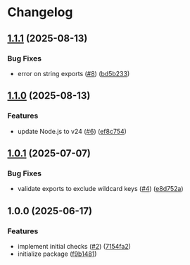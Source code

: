 # Changelog

## [1.1.1](https://github.com/zakodium/test-package-action/compare/v1.1.0...v1.1.1) (2025-08-13)


### Bug Fixes

* error on string exports ([#8](https://github.com/zakodium/test-package-action/issues/8)) ([bd5b233](https://github.com/zakodium/test-package-action/commit/bd5b233b46f8e1a96f67e7e56b293af1d2d7a7c1))

## [1.1.0](https://github.com/zakodium/test-package-action/compare/v1.0.1...v1.1.0) (2025-08-13)


### Features

* update Node.js to v24 ([#6](https://github.com/zakodium/test-package-action/issues/6)) ([ef8c754](https://github.com/zakodium/test-package-action/commit/ef8c75473e35c6e8c0a87f5dde72fcfc9cba0a36))

## [1.0.1](https://github.com/zakodium/test-package-action/compare/v1.0.0...v1.0.1) (2025-07-07)


### Bug Fixes

* validate exports to exclude wildcard keys ([#4](https://github.com/zakodium/test-package-action/issues/4)) ([e8d752a](https://github.com/zakodium/test-package-action/commit/e8d752ac00a6762d00c5b432c7052abe6a804df7))

## 1.0.0 (2025-06-17)


### Features

* implement initial checks ([#2](https://github.com/zakodium/test-package-action/issues/2)) ([7154fa2](https://github.com/zakodium/test-package-action/commit/7154fa2fc99d7e7d4abdefe649d9aa52212daa91))
* initialize package ([f9b1481](https://github.com/zakodium/test-package-action/commit/f9b1481b1bd701bf630cb3668e9c55d382f47383))

